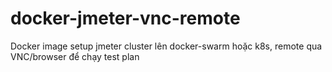 # docker-jmeter-vnc-remote
Docker image setup jmeter cluster lên docker-swarm hoặc k8s, remote qua VNC/browser để chạy test plan
